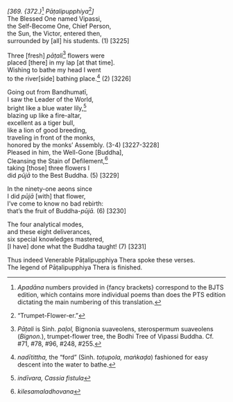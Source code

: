 *\[369. {372.}*[^1] *Pāṭalipupphiya*[^2]*\]*  
The Blessed One named Vipassi,  
the Self-Become One, Chief Person,  
the Sun, the Victor, entered then,  
surrounded by \[all\] his students. (1) \[3225\]

Three \[fresh\] *pāṭali*[^3] flowers were  
placed \[there\] in my lap \[at that time\].  
Wishing to bathe my head I went  
to the river\[side\] bathing place.[^4] (2) \[3226\]

Going out from Bandhumatī,  
I saw the Leader of the World,  
bright like a blue water lily,[^5]  
blazing up like a fire-altar,  
excellent as a tiger bull,  
like a lion of good breeding,  
traveling in front of the monks,  
honored by the monks’ Assembly. (3-4) \[3227-3228\]  
Pleased in him, the Well-Gone \[Buddha\],  
Cleansing the Stain of Defilement,[^6]  
taking \[those\] three flowers I  
did *pūjā* to the Best Buddha. (5) \[3229\]

In the ninety-one aeons since  
I did *pūjā* \[with\] that flower,  
I’ve come to know no bad rebirth:  
that’s the fruit of Buddha-*pūjā.* (6) \[3230\]

The four analytical modes,  
and these eight deliverances,  
six special knowledges mastered,  
\[I have\] done what the Buddha taught! (7) \[3231\]

Thus indeed Venerable Pāṭalipupphiya Thera spoke these verses.  
The legend of Pāṭalipupphiya Thera is finished.

[^1]: *Apadāna* numbers provided in {fancy brackets} correspond to the BJTS edition, which contains more individual poems than does the PTS edition dictating the main numbering of this translation.

[^2]: “Trumpet-Flower-er.”

[^3]: *Pāṭali* is Sinh. *paḷol,* Bignonia suaveolens, sterospermum suaveolens (*Bignon.*), trumpet-flower tree, the Bodhi Tree of Vipassi Buddha. Cf. \#71, \#78, \#96, \#248, \#255.

[^4]: *nadītittha,* the “ford” (Sinh. *toṭupola, maṅkaḍa*) fashioned for easy descent into the water to bathe.

[^5]: *indīvara, Cassia fistula*

[^6]: *kilesamaladhovana*
